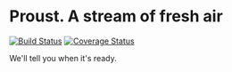 # Proust. A stream of fresh air

[![Build Status](https://travis-ci.org/Geal/proust.svg?branch=master)](https://travis-ci.org/Geal/proust)
[![Coverage Status](https://coveralls.io/repos/Geal/proust/badge.svg?branch=master)](https://coveralls.io/r/Geal/proust?branch=master)

We'll tell you when it's ready.

